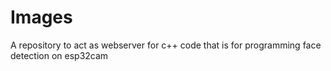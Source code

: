 # Images
A repository to act as webserver for c++ code that is for programming face detection on esp32cam
